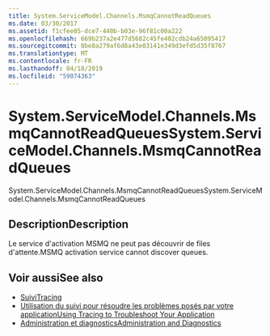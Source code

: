 ```yaml
---
title: System.ServiceModel.Channels.MsmqCannotReadQueues
ms.date: 03/30/2017
ms.assetid: f1cfee05-dce7-440b-b03e-96f81c00a222
ms.openlocfilehash: 669b237a2e477d5682c45fe402cdb24a65095417
ms.sourcegitcommit: 0be8a279af6d8a43e03141e349d3efd5d35f8767
ms.translationtype: MT
ms.contentlocale: fr-FR
ms.lasthandoff: 04/18/2019
ms.locfileid: "59074363"
---
```

# <a name="systemservicemodelchannelsmsmqcannotreadqueues"></a><span data-ttu-id="d8d2f-102">System.ServiceModel.Channels.MsmqCannotReadQueues</span><span class="sxs-lookup"><span data-stu-id="d8d2f-102">System.ServiceModel.Channels.MsmqCannotReadQueues</span></span>
<span data-ttu-id="d8d2f-103">System.ServiceModel.Channels.MsmqCannotReadQueues</span><span class="sxs-lookup"><span data-stu-id="d8d2f-103">System.ServiceModel.Channels.MsmqCannotReadQueues</span></span>  
  
## <a name="description"></a><span data-ttu-id="d8d2f-104">Description</span><span class="sxs-lookup"><span data-stu-id="d8d2f-104">Description</span></span>  
 <span data-ttu-id="d8d2f-105">Le service d'activation MSMQ ne peut pas découvrir de files d'attente.</span><span class="sxs-lookup"><span data-stu-id="d8d2f-105">MSMQ activation service cannot discover queues.</span></span>  
  
## <a name="see-also"></a><span data-ttu-id="d8d2f-106">Voir aussi</span><span class="sxs-lookup"><span data-stu-id="d8d2f-106">See also</span></span>

- [<span data-ttu-id="d8d2f-107">Suivi</span><span class="sxs-lookup"><span data-stu-id="d8d2f-107">Tracing</span></span>](../../../../../docs/framework/wcf/diagnostics/tracing/index.md)
- [<span data-ttu-id="d8d2f-108">Utilisation du suivi pour résoudre les problèmes posés par votre application</span><span class="sxs-lookup"><span data-stu-id="d8d2f-108">Using Tracing to Troubleshoot Your Application</span></span>](../../../../../docs/framework/wcf/diagnostics/tracing/using-tracing-to-troubleshoot-your-application.md)
- [<span data-ttu-id="d8d2f-109">Administration et diagnostics</span><span class="sxs-lookup"><span data-stu-id="d8d2f-109">Administration and Diagnostics</span></span>](../../../../../docs/framework/wcf/diagnostics/index.md)
